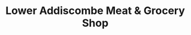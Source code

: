 ---
title: "Lower Addiscombe Meat & Grocery Shop"
url: /croydon/lower-addiscombe-meat-und-grocery-shop/
shop: Gemüse & Obst
---